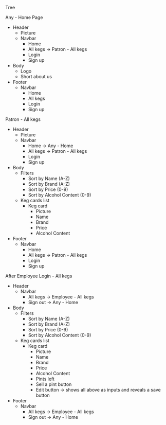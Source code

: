 Tree

Any - Home Page
  - Header
    - Picture
    - Navbar
      - Home
      - All kegs -> Patron - All kegs
      - Login
      - Sign up
  - Body
    - Logo
    - Short about us
  - Footer
    - Navbar
      - Home
      - All kegs
      - Login
      - Sign up

Patron - All kegs
  - Header
    - Picture
    - Navbar
      - Home -> Any - Home
      - All kegs -> Patron - All kegs
      - Login
      - Sign up
  - Body
    - Filters
      - Sort by Name (A-Z)
      - Sort by Brand (A-Z)
      - Sort by Price (0-9)
      - Sort by Alcohol Content (0-9)
    - Keg cards list
      - Keg card
        - Picture
        - Name
        - Brand
        - Price
        - Alcohol Content
  - Footer
    - Navbar
      - Home
      - All kegs -> Patron - All kegs
      - Login
      - Sign up


After Employee Login - All kegs
  - Header
    - Navbar
      - All kegs -> Employee - All kegs
      - Sign out -> Any - Home
  - Body
    - Filters
      - Sort by Name (A-Z)
      - Sort by Brand (A-Z)
      - Sort by Price (0-9)
      - Sort by Alcohol Content (0-9)
    - Keg cards list
      - Keg card
        - Picture
        - Name
        - Brand
        - Price
        - Alcohol Content
        - Pints left
        - Sell a pint button
        - Edit button -> shows all above as inputs and reveals a save button
  - Footer
    - Navbar
      - All kegs -> Employee - All kegs
      - Sign out -> Any - Home
